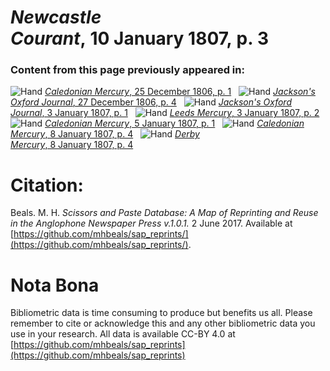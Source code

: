 # *Newcastle Courant*, 10 January 1807, p. 3  
  
### Content from this page previously appeared in:  
![Hand](http://scissorsandpaste.net/wp-content/uploads/2017/06/smallhandpointer.png) [*Caledonian Mercury*, 25 December 1806, p. 1](https://mhbeals.github.io/sap_html/Caledonian-Mercury/Caledonian-Mercury-25-December-1806-p-1)  
![Hand](http://scissorsandpaste.net/wp-content/uploads/2017/06/smallhandpointer.png) [*Jackson's Oxford Journal*, 27 December 1806, p. 4](https://mhbeals.github.io/sap_html/Jackson's-Oxford-Journal/Jackson's-Oxford-Journal-27-December-1806-p-4)  
![Hand](http://scissorsandpaste.net/wp-content/uploads/2017/06/smallhandpointer.png) [*Jackson's Oxford Journal*, 3 January 1807, p. 1](https://mhbeals.github.io/sap_html/Jackson's-Oxford-Journal/Jackson's-Oxford-Journal-3-January-1807-p-1)  
![Hand](http://scissorsandpaste.net/wp-content/uploads/2017/06/smallhandpointer.png) [*Leeds Mercury*, 3 January 1807, p. 2](https://mhbeals.github.io/sap_html/Leeds-Mercury/Leeds-Mercury-3-January-1807-p-2)  
![Hand](http://scissorsandpaste.net/wp-content/uploads/2017/06/smallhandpointer.png) [*Caledonian Mercury*, 5 January 1807, p. 1](https://mhbeals.github.io/sap_html/Caledonian-Mercury/Caledonian-Mercury-5-January-1807-p-1)  
![Hand](http://scissorsandpaste.net/wp-content/uploads/2017/06/smallhandpointer.png) [*Caledonian Mercury*, 8 January 1807, p. 4](https://mhbeals.github.io/sap_html/Caledonian-Mercury/Caledonian-Mercury-8-January-1807-p-4)  
![Hand](http://scissorsandpaste.net/wp-content/uploads/2017/06/smallhandpointer.png) [*Derby Mercury*, 8 January 1807, p. 4](https://mhbeals.github.io/sap_html/Derby-Mercury/Derby-Mercury-8-January-1807-p-4)  


# Citation: 

Beals. M. H. *Scissors and Paste Database: A Map of Reprinting and Reuse in the Anglophone Newspaper Press v.1.0.1.* 2 June 2017. Available at [https://github.com/mhbeals/sap_reprints/](https://github.com/mhbeals/sap_reprints/). 

# Nota Bona

Bibliometric data is time consuming to produce but benefits us all. Please remember to cite or acknowledge this and any other bibliometric data you use in your research. All data is available CC-BY 4.0 at [https://github.com/mhbeals/sap_reprints](https://github.com/mhbeals/sap_reprints)